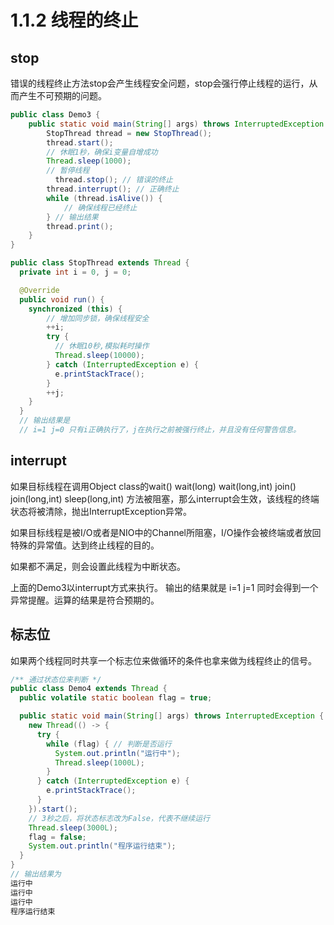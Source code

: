# 1.1.2 线程的终止

## stop
错误的线程终止方法stop会产生线程安全问题，stop会强行停止线程的运行，从而产生不可预期的问题。
```java
public class Demo3 {
    public static void main(String[] args) throws InterruptedException {
        StopThread thread = new StopThread();
        thread.start();
        // 休眠1秒，确保i变量自增成功
        Thread.sleep(1000);
        // 暂停线程
          thread.stop(); // 错误的终止
        thread.interrupt(); // 正确终止
        while (thread.isAlive()) {
            // 确保线程已经终止
        } // 输出结果
        thread.print();
    }
}

public class StopThread extends Thread {
  private int i = 0, j = 0;

  @Override
  public void run() {
    synchronized (this) {
	    // 增加同步锁，确保线程安全
	    ++i;
	    try {
	      // 休眠10秒,模拟耗时操作
	      Thread.sleep(10000);
	    } catch (InterruptedException e) {
	      e.printStackTrace();
	    }
	    ++j;
    }
  }
  // 输出结果是
  // i=1 j=0 只有i正确执行了，j在执行之前被强行终止，并且没有任何警告信息。
```
## interrupt
如果目标线程在调用Object class的wait() wait(long) wait(long,int) join() join(long,int) sleep(long,int) 方法被阻塞，那么interrupt会生效，该线程的终端状态将被清除，抛出InterruptException异常。

如果目标线程是被I/O或者是NIO中的Channel所阻塞，I/O操作会被终端或者放回特殊的异常值。达到终止线程的目的。

如果都不满足，则会设置此线程为中断状态。

上面的Demo3以interrupt方式来执行。
输出的结果就是 i=1 j=1 同时会得到一个异常提醒。运算的结果是符合预期的。

## 标志位
如果两个线程同时共享一个标志位来做循环的条件也拿来做为线程终止的信号。
```java
/** 通过状态位来判断 */
public class Demo4 extends Thread {
  public volatile static boolean flag = true;

  public static void main(String[] args) throws InterruptedException {
    new Thread(() -> {
      try {
        while (flag) { // 判断是否运行
          System.out.println("运行中");
          Thread.sleep(1000L);
        }
      } catch (InterruptedException e) {
        e.printStackTrace();
      }
    }).start();
    // 3秒之后，将状态标志改为False，代表不继续运行
    Thread.sleep(3000L);
    flag = false;
    System.out.println("程序运行结束");
  }
}
// 输出结果为
运行中
运行中
运行中
程序运行结束
```



